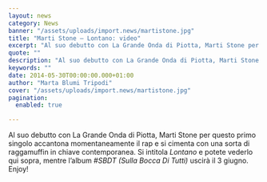 ```yaml
---
layout: news
category: News
banner: "/assets/uploads/import.news/martistone.jpg"
title: "Marti Stone – Lontano: video"
excerpt: "Al suo debutto con La Grande Onda di Piotta, Marti Stone per questo primo singolo accantona momentaneamente il rap e si cimenta con una sorta di raggamuffin in chiave contemporanea. Si intitola Lontano e potete vederlo qui sopra, mentre l’album #SBDT (Sulla Bocca Di Tutti) uscirà il 3 giugno. Enjoy!"
quote: ""
description: "Al suo debutto con La Grande Onda di Piotta, Marti Stone per questo primo singolo accantona momentaneamente il rap e si cimenta con una sorta di raggamuffin in chiave contemporanea. Si intitola Lontano e potete vederlo qui sopra, mentre l’album #SBDT (Sulla Bocca Di Tutti) uscirà il 3 giugno. Enjoy!"
keywords: ""
date: 2014-05-30T00:00:00.000+01:00
author: "Marta Blumi Tripodi"
cover: "/assets/uploads/import.news/martistone.jpg"
pagination:
  enabled: true

---
```


[](https://hotmc.com/wp-content/uploads/2014/05/martistone.jpg)

Al suo debutto con La Grande Onda di Piotta, Marti Stone per questo primo singolo accantona momentaneamente il rap e si cimenta con una sorta di raggamuffin in chiave contemporanea. Si intitola _Lontano_ e potete vederlo qui sopra, mentre l’album _#SBDT (Sulla Bocca Di Tutti)_ uscirà il 3 giugno. Enjoy!